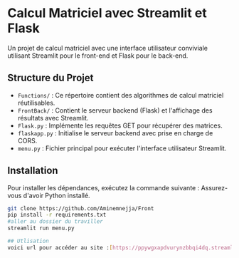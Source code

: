 # Calcul Matriciel avec Streamlit et Flask

Un projet de calcul matriciel avec une interface utilisateur conviviale utilisant Streamlit pour le front-end et Flask pour le back-end.

## Structure du Projet

- `Functions/` : Ce répertoire contient des algorithmes de calcul matriciel réutilisables.
- `FrontBack/` : Contient le serveur backend (Flask) et l'affichage des résultats avec Streamlit.
- `Flask.py` : Implémente les requêtes GET pour récupérer des matrices.
- `flaskapp.py` : Initialise le serveur backend avec prise en charge de CORS.
- `menu.py` : Fichier principal pour exécuter l'interface utilisateur Streamlit.

## Installation

Pour installer les dépendances, exécutez la commande suivante :
Assurez-vous d'avoir Python installé.
```bash
git clone https://github.com/Aminemnejja/Front
pip install -r requirements.txt
#aller au dossier du traviller 
streamlit run menu.py

## Utlisation
voici url pour accéder au site :[https://ppywgxapdvurynzbbqi4dq.streamlit.app/](https://ppywgxapdvurynzbbqi4dq.streamlit.app/)

